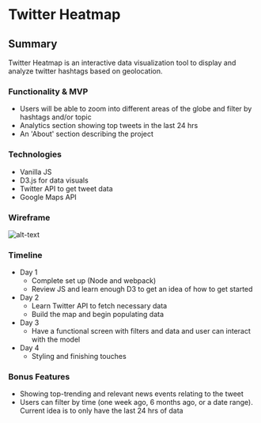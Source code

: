 # Twitter Heatmap

## Summary

Twitter Heatmap is an interactive data visualization tool to display and analyze twitter hashtags based on geolocation.


### Functionality & MVP
* Users will be able to zoom into different areas of the globe and filter by hashtags and/or topic
* Analytics section showing top tweets in the last 24 hrs
* An 'About' section describing the project

### Technologies
* Vanilla JS
* D3.js for data visuals
* Twitter API to get tweet data
* Google Maps API

### Wireframe
![alt-text](http://res.cloudinary.com/dqhhpt0sj/image/upload/v1512407839/Twitter_Heatmap_zdyynp.png)

### Timeline
* Day 1
    * Complete set up (Node and webpack)
    * Review JS and learn enough D3 to get an idea of how to get started
* Day 2
    * Learn Twitter API to fetch necessary data
    * Build the map and begin populating data
* Day 3
    * Have a functional screen with filters and data and user can interact with the model
* Day 4
    * Styling and finishing touches

### Bonus Features
* Showing top-trending and relevant news events relating to the tweet
* Users can filter by time (one week ago, 6 months ago, or a date range). Current idea is to only have the last 24 hrs of data
